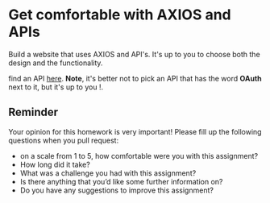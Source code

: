 # Get comfortable with AXIOS and APIs

Build a website that uses AXIOS and API's. It's up to you to choose both the design and the functionality.

find an API [here](https://github.com/toddmotto/public-apis). **Note**, it's better not to pick an API that has the word **OAuth** next to it, but it's up to you !.



## Reminder
Your opinion for this homework is very important! Please fill up the following questions when you pull request:
* on a scale from 1 to 5, how comfortable were you with this assignment?
* How long did it take?
* What was a challenge you had with this assignment?
* Is there anything that you’d like some further information on?
* Do you have any suggestions to improve this assignment?

